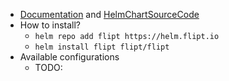 - [Documentation](https://helm.flipt.io/) and [HelmChartSourceCode](https://github.com/flipt-io/helm-charts/)
- How to install?
  - `helm repo add flipt https://helm.flipt.io`
  - `helm install flipt flipt/flipt`
- Available configurations
  - TODO: